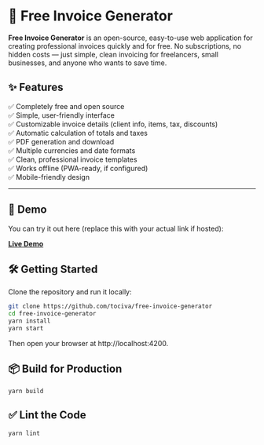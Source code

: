 # 🧾 Free Invoice Generator

**Free Invoice Generator** is an open-source, easy-to-use web application for creating professional invoices quickly and for free. No subscriptions, no hidden costs — just simple, clean invoicing for freelancers, small businesses, and anyone who wants to save time.

## ✨ Features

✅ Completely free and open source  
✅ Simple, user-friendly interface  
✅ Customizable invoice details (client info, items, tax, discounts)  
✅ Automatic calculation of totals and taxes  
✅ PDF generation and download  
✅ Multiple currencies and date formats  
✅ Clean, professional invoice templates  
✅ Works offline (PWA-ready, if configured)  
✅ Mobile-friendly design  

---

## 🚀 Demo

You can try it out here (replace this with your actual link if hosted):

**[Live Demo](https://free-invoice-generator.daybook.cloud)**


## 🛠️ Getting Started

Clone the repository and run it locally:

```bash
git clone https://github.com/tociva/free-invoice-generator
cd free-invoice-generator
yarn install
yarn start
```
Then open your browser at http://localhost:4200.

## 📦 Build for Production

```
yarn build
```

## ✅ Lint the Code
```
yarn lint
```
